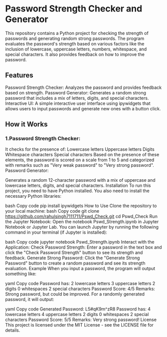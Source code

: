 # Password Strength Checker and Generator
This repository contains a Python project for checking the strength of passwords and generating random strong passwords. The program evaluates the password's strength based on various factors like the inclusion of lowercase, uppercase letters, numbers, whitespace, and special characters. It also provides feedback on how to improve the password.

## Features
  Password Strength Checker: Analyzes the password and provides feedback based on strength.
  Password Generator: Generates a random strong password that includes a mix of letters, digits, and special characters.
  Interactive UI: A simple interactive user interface using ipywidgets that allows users to input passwords and generate new ones with a button click.

## How it Works
### 1.Password Strength Checker:

It checks for the presence of:
Lowercase letters
Uppercase letters
Digits
Whitespace characters
Special characters
Based on the presence of these elements, the password is scored on a scale from 1 to 5 and categorized with remarks such as "Very weak password" to "Very strong password".
Password Generator:

Generates a random 12-character password with a mix of uppercase and lowercase letters, digits, and special characters.
Installation
To run this project, you need to have Python installed. You also need to install the necessary Python libraries:

bash
Copy code
pip install ipywidgets
How to Use
Clone the repository to your local machine:
bash
Copy code
git clone https://github.com/rahulsingh7111711/Pswd_Check.git
cd Pswd_Check
Run the Jupyter Notebook:
Open the notebook Pswd_Strength.ipynb in Jupyter Notebook or Jupyter Lab. You can launch Jupyter by running the following command in your terminal (if Jupyter is installed):

bash
Copy code
jupyter notebook Pswd_Strength.ipynb
Interact with the Application:
Check Password Strength: Enter a password in the text box and click the "Check Password Strength" button to see its strength and feedback.
Generate Strong Password: Click the "Generate Strong Password" button to create a random password and see its strength evaluation.
Example
When you input a password, the program will output something like:

yaml
Copy code
Password has:
2 lowercase letters
3 uppercase letters
2 digits
0 whitespaces
2 special characters
Password Score: 4/5
Remarks: Strong password, but could be improved.
For a randomly generated password, it will output:

yaml
Copy code
Generated Password: L5#qK9m^zR8
Password has:
4 lowercase letters
4 uppercase letters
2 digits
0 whitespaces
2 special characters
Password Score: 5/5
Remarks: Very strong password!
License
This project is licensed under the MIT License - see the LICENSE file for details.

